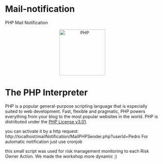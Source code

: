 # Mail-notification
PHP Mail Notification

<div align="center">
    <a href="https://php.net">
        <img
            alt="PHP"
            src="https://www.php.net/images/logos/new-php-logo.svg"
            width="150">
    </a>
</div>

# The PHP Interpreter

PHP is a popular general-purpose scripting language that is especially suited to
web development. Fast, flexible and pragmatic, PHP powers everything from your
blog to the most popular websites in the world. PHP is distributed under the
[PHP License v3.01](LICENSE).

you can activate it by a http request:
http://localhost/mailNotification/MailPHPSender.php?userId=Pedro
For automatic notification just use cronjob

this small script was used for risk management monitoring to each Risk Owner Action. We made the workshop more dynamic 
;)
